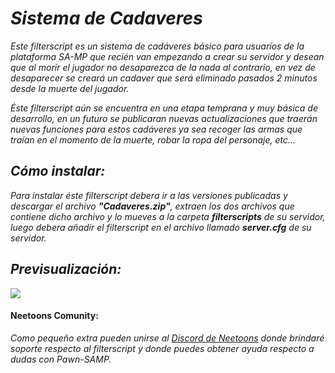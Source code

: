 # _Sistema de Cadaveres_

_Este filterscript es un sistema de cadáveres básico para usuarios de la plataforma SA-MP que recién van empezando a crear su servidor y desean que al morir el jugador no desaparezca de la nada al contrario, en vez de desaparecer se creará un cadaver que será eliminado pasados 2 minutos desde la muerte del jugador._

_Éste filterscript aún se encuentra en una etapa temprana y muy básica de desarrollo, en un futuro se publicaran nuevas actualizaciones que traerán nuevas funciones para estos cadáveres ya sea recoger las armas que traían en el momento de la muerte, robar la ropa del personaje, etc..._

## _Cómo instalar:_

_Para instalar éste filterscript debera ir a las versiones publicadas y descargar el archivo **"Cadaveres.zip"**, extraen los dos archivos que contiene dicho archivo y lo mueves a la carpeta **filterscripts** de su servidor, luego debera añadir el filterscript en el archivo llamado **server.cfg** de su servidor._

## _Previsualización:_

![](https://media.discordapp.net/attachments/990062231557382161/995183527979130900/unknown.png)

#### Neetoons Comunity:
_Como pequeño extra pueden unirse al [Discord de Neetoons](https://discord.gg/syjPsAxpSK) donde brindaré soporte respecto al filterscript y donde puedes obtener ayuda respecto a dudas con Pawn-SAMP._
